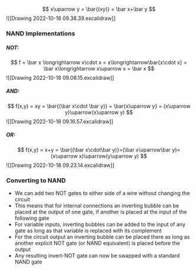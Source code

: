 $$ x\uparrow y = \bar{(xy)} = \bar x+\bar y $$
![[Drawing 2022-10-18 09.38.39.excalidraw]]
### NAND Implementations
##### NOT:
$$ f = \bar x \longrightarrow x\cdot x = x\longrightarrow\bar{x\cdot x} = \bar x\longrightarrow x\uparrow x = \bar x $$
![[Drawing 2022-10-18 09.08.15.excalidraw]]

##### AND:
$$ f(x,y) = xy = \bar{(\bar x\cdot \bar y)} = \bar{x\uparrow y} = (x\uparrow y)\uparrow(x\uparrow y) $$
![[Drawing 2022-10-18 09.16.57.excalidraw]]
##### OR:
$$ f(x,y) = x+y = \bar{(\bar x\cdot\bar y)}=(\bar x\uparrow\bar y)=(x\uparrow x)\uparrow(y\uparrow y) $$
![[Drawing 2022-10-18 09.23.14.excalidraw]]

### Converting to NAND
- We can add two NOT gates to either side of a wire without changing the circuit
- This means that for internal connections an inverting bubble can be placed at the output of one gate, if another is placed at the input of the following gate
- For variable inputs, inverting bubbles can be added to the input of any gate as long as that variable is replaced with its complement
- For the circuit output an inverting bubble can be placed there as long as another explicit NOT gate (or NAND equivalent) is placed before the output
- Any resulting invert-NOT gate can now be swapped with a standard NAND gate

